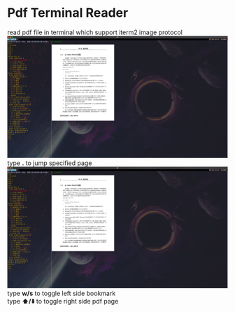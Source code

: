 # Pdf Terminal Reader

read pdf file in terminal which support iterm2 image protocol
![terminal](resource/readme/terminal.png)
type **.** to jump specified page
![jump_page](resource/readme/jump_page.png)
type **w/s** to toggle left side bookmark  
type **⬆️/⬇️** to toggle right side pdf page
